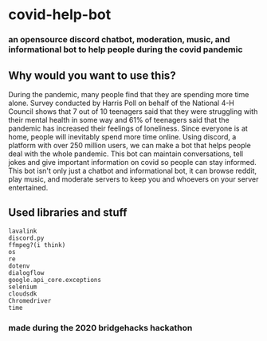 # covid-help-bot
### an opensource discord chatbot, moderation, music, and informational bot to help people during the covid pandemic

## Why would you want to use this?

During the pandemic, many people find that they are spending more time alone. Survey conducted by Harris Poll on behalf of the National 4-H Council shows that 7 out of 10 teenagers said that they were struggling with their mental health in some way and 61% of teenagers said that the pandemic has increased their feelings of loneliness. Since everyone is at home, people will inevitably spend more time online. Using discord, a platform with over 250 million users, we can make a bot that helps people deal with the whole pandemic. This bot can maintain conversations, tell jokes and give important information on covid so people can stay informed. This bot isn't only just a chatbot and informational bot, it can browse reddit, play music, and moderate servers to keep you and whoevers on your server entertained.

## Used libraries and stuff

```
lavalink
discord.py
ffmpeg?(i think)
os
re
dotenv
dialogflow
google.api_core.exceptions
selenium
cloudsdk
Chromedriver
time
```

### made during the 2020 bridgehacks hackathon

